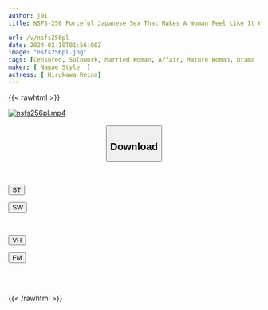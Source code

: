 ```yaml
---
author: j91
title: NSFS-256 Forceful Japanese Sex That Makes A Woman Feel Like It 6 Nami Togawa

url: /v/nsfs256pl
date: 2024-02-10T01:56:00Z
image: "nsfs256pl.jpg"
tags: [Censored, Solowork, Married Woman, Affair, Mature Woman, Drama	]
maker: [ Nagae Style  ]
actress: [ Hirokawa Reina]
---
```



{{< rawhtml >}}

<div class="video" data-videoid="V7QBZG0L3ZUK8Vj">
    <a href="javascript:;">
        <img src="/v/nsfs256pl/nsfs256pl.jpg" width="WIDTH" height="HEIGHT" alt="nsfs256pl.mp4" loading="lazy">
    </a>
</div>

<script type="text/javascript" src="https://j91.asia/asset/on-demand-st.js"></script>

<br>
  <link rel="stylesheet" href="https://j91.asia/asset/bs5.css">
  
  <center>
  <button class="btn btn-primary" type="button" data-bs-toggle="collapse" data-bs-target=".multi-collapse" aria-expanded="false" aria-controls="multiCollapseExample1 multiCollapseExample2"><h2>Download</h2></button></center>
</p>
<div class="row">
  <div class="col">
    <div class="collapse multi-collapse" id="multiCollapseExample1">
      <div class="card card-body">
	      	      <br>
<div class="buttons">  
<p><a href="https://streamtape.to/v/V7QBZG0L3ZUK8Vj" target="_blank"><button class="btn-hover color-3"><i class="fa fa-download"></i> ST</button></a></p>
<p><a href="https://cdnwish.com/3ndme904kz82" target="_blank"><button class="btn-hover color-2"><i class="fa fa-download"></i> SW</button></a></p></div>
    </div>
  </div>
</div>
  <div class="col">
    <div class="collapse multi-collapse" id="multiCollapseExample2">
      <div class="card card-body">
	      <br>
<div class="buttons">
<p><a href="javascript:;" target="_blank"><button class="btn-hover color-9"><i class="fa fa-download"></i> VH</button></a></p>
<p><a href="javascript:;"><button class="btn-hover color-8"><i class="fa fa-download"></i> FM</button></a></p></div>
<br><br>
      </div>
    </div>
  </div>
</div>

{{< /rawhtml >}}